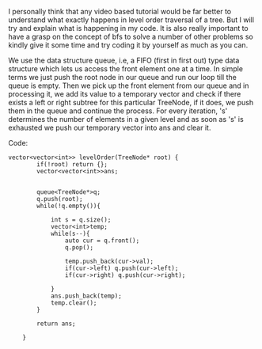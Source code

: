 I personally think that any video based tutorial would be far better to understand what exactly happens in level order traversal of a tree. But I will try and explain what is happening in my code. It is also really important to have a grasp on the concept of bfs to solve a number of other problems so kindly give it some time and try coding it by yourself as much as you can. 

We use the data structure queue, i.e, a FIFO (first in first out) type data structure which lets us access the front element one at a time. In simple terms we just push the root node in our queue and run our loop till the queue is empty. Then we pick up the front element from our queue and in processing it, we add its value to a temporary vector and check if there exists a left or right subtree for this particular TreeNode, if it does, we push them in the queue and continue the process. 
For every iteration, 's' determines the number of elements in a given level and as soon as 's' is exhausted we push our temporary vector into ans and clear it. 

Code:

```
vector<vector<int>> levelOrder(TreeNode* root) {
        if(!root) return {};
        vector<vector<int>>ans;
        
        
        queue<TreeNode*>q;
        q.push(root);
        while(!q.empty()){
            
            int s = q.size();
            vector<int>temp;
            while(s--){
                auto cur = q.front();
                q.pop();
                
                temp.push_back(cur->val);
                if(cur->left) q.push(cur->left);
                if(cur->right) q.push(cur->right);
                
            }
            ans.push_back(temp);
            temp.clear();
        }
        
        return ans;
        
    }
